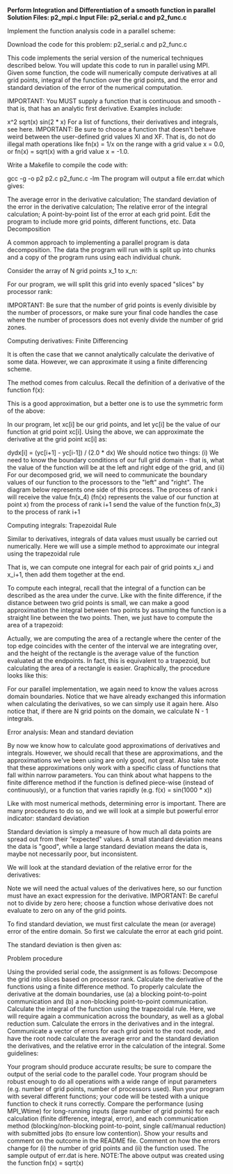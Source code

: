 <b>Perform Integration and Differentiation of a smooth function in parallel
Solution Files: p2_mpi.c
Input File: p2_serial.c and p2_func.c
</b>

Implement the function analysis code in a parallel scheme: 

Download the code for this problem: p2_serial.c and p2_func.c

This code implements the serial version of the numerical techniques described below. You will update this code to run in parallel using MPI.
Given some function, the code will numerically compute derivatives at all grid points, integral of the function over the grid points, and the error and standard deviation of the error of the numerical computation.

IMPORTANT: You MUST supply a function that is continuous and smooth - that is, that has an analytic first derivative. Examples include:

 x^2
 sqrt(x)
 sin(2 * x)
For a list of functions, their derivatives and integrals, see here.
IMPORTANT: Be sure to choose a function that doesn't behave weird between the user-defined grid values XI and XF. That is, do not do illegal math operations like fn(x) = 1/x on the range with a grid value x = 0.0, or fn(x) = sqrt(x) with a grid value x = -1.0.

Write a Makefile to compile the code with:

gcc -g -o p2 p2.c p2_func.c -lm
The program will output a file err.dat which gives:

The average error in the derivative calculation;
The standard deviation of the error in the derivative calculation;
The relative error of the integral calculation;
A point-by-point list of the error at each grid point.
Edit the program to include more grid points, different functions, etc.
Data Decomposition

A common approach to implementing a parallel program is data decomposition. The data the program will run with is split up into chunks and a copy of the program runs using each individual chunk.

Consider the array of N grid points x_1 to x_n:

For our program, we will split this grid into evenly spaced "slices" by processor rank:

IMPORTANT: Be sure that the number of grid points is evenly divisible by the number of processors, or make sure your final code handles the case where the number of processors does not evenly divide the number of grid zones.

Computing derivatives: Finite Differencing

It is often the case that we cannot analytically calculate the derivative of some data. However, we can approximate it using a finite differencing scheme.

The method comes from calculus. Recall the definition of a derivative of the function f(x):

This is a good approximation, but a better one is to use the symmetric form of the above:

In our program, let xc[i] be our grid points, and let yc[i] be the value of our function at grid point xc[i]. Using the above, we can approximate the derivative at the grid point xc[i] as:

dydx[i] = (yc[i+1] - yc[i-1]) / (2.0 * dx)
We should notice two things: (i) We need to know the boundary conditions of our full grid domain - that is, what the value of the function will be at the left and right edge of the grid, and (ii) For our decomposed grid, we will need to communicate the boundary values of our function to the processors to the "left" and "right". The diagram below represents one side of this process. The process of rank i will receive the value fn(x_4) (fn(x) represents the value of our function at point x) from the process of rank i+1 send the value of the function fn(x_3) to the process of rank i+1

Computing integrals: Trapezoidal Rule

Similar to derivatives, integrals of data values must usually be carried out numerically. Here we will use a simple method to approximate our integral using the trapezoidal rule

That is, we can compute one integral for each pair of grid points x_i and x_i+1, then add them together at the end.

To compute each integral, recall that the integral of a function can be described as the area under the curve. Like with the finite difference, if the distance between two grid points is small, we can make a good approximation the integral between two points by assuming the function is a straight line between the two points. Then, we just have to compute the area of a trapezoid:

Actually, we are computing the area of a rectangle where the center of the top edge coincides with the center of the interval we are integrating over, and the height of the rectangle is the average value of the function evaluated at the endpoints. In fact, this is equivalent to a trapezoid, but calculating the area of a rectangle is easier. Graphically, the procedure looks like this:

For our parallel implementation, we again need to know the values across domain boundaries. Notice that we have already exchanged this information when calculating the derivatives, so we can simply use it again here. Also notice that, if there are N grid points on the domain, we calculate N - 1 integrals.

Error analysis: Mean and standard deviation

By now we know how to calculate good approximations of derivatives and integrals. However, we should recall that these are approximations, and the approximations we've been using are only good, not great. Also take note that these approximations only work with a specific class of functions that fall within narrow parameters. You can think about what happens to the finite difference method if the function is defined piece-wise (instead of continuously), or a function that varies rapidly (e.g. f(x) = sin(1000 * x))

Like with most numerical methods, determining error is important. There are many procedures to do so, and we will look at a simple but powerful error indicator: standard deviation

Standard deviation is simply a measure of how much all data points are spread out from their "expected" values. A small standard deviation means the data is "good", while a large standard deviation means the data is, maybe not necessarily poor, but inconsistent.

We will look at the standard deviation of the relative error for the derivatives:



Note we will need the actual values of the derivatives here, so our function must have an exact expression for the derivative.
IMPORTANT: Be careful not to divide by zero here; choose a function whose derivative does not evaluate to zero on any of the grid points.

To find standard deviation, we must first calculate the mean (or average) error of the entire domain. So first we calculate the error at each grid point.

The standard deviation is then given as:

Problem procedure

Using the provided serial code, the assignment is as follows:
Decompose the grid into slices based on processor rank.
Calculate the derivative of the functions using a finite difference method. To properly calculate the derivative at the domain boundaries, use (a) a blocking point-to-point communication and (b) a non-blocking point-to-point communication.
Calculate the integral of the function using the trapezoidal rule. Here, we will require again a communication across the boundary, as well as a global reduction sum.
Calculate the errors in the derivatives and in the integral. Communicate a vector of errors for each grid point to the root node, and have the root node calculate the average error and the standard deviation the derivatives, and the relative error in the calculation of the integral.
Some guidelines:

Your program should produce accurate results; be sure to compare the output of the serial code to the parallel code.
Your program should be robust enough to do all operations with a wide range of input parameters (e.g. number of grid points, number of processors used).
Run your program with several different functions; your code will be tested with a unique function to check it runs correctly.
Compare the performance (using MPI_Wtime) for long-running inputs (large number of grid points) for each calculation (finite difference, integral, error), and each communication method (blocking/non-blocking point-to-point, single call/manual reduction) with submitted jobs (to ensure low contention). Show your results and comment on the outcome in the README file. Comment on how the errors change for (i) the number of grid points and (ii) the function used. The sample output of err.dat is here.
NOTE:The above output was created using the function fn(x) = sqrt(x)

